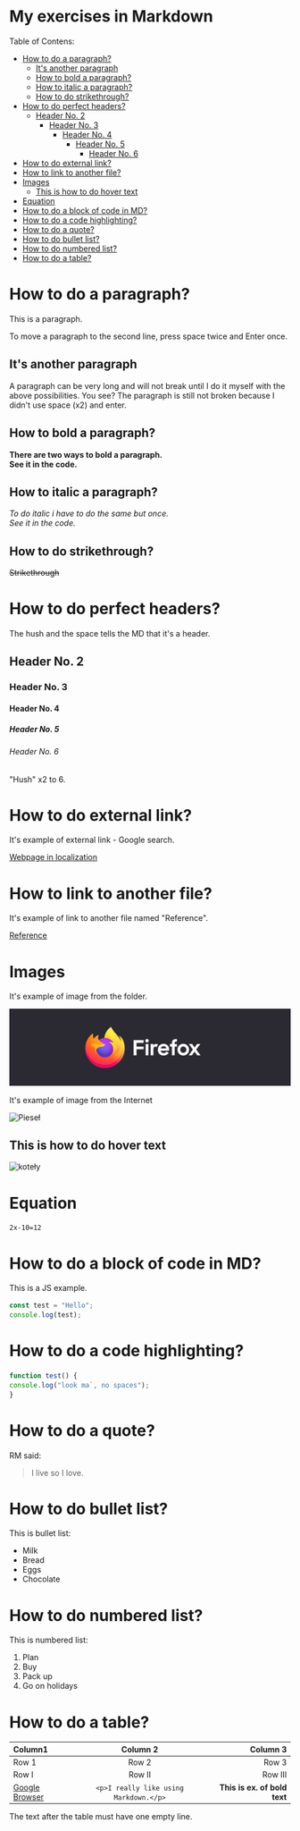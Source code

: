 <!-- Example of title -->
My exercises in Markdown<!-- omit in toc -->
=======================

<!-- Here comes the table of content -->

Table of Contens:

- [How to do a paragraph?](#how-to-do-a-paragraph)
  - [It's another paragraph](#its-another-paragraph)
  - [How to bold a paragraph?](#how-to-bold-a-paragraph)
  - [How to italic a paragraph?](#how-to-italic-a-paragraph)
  - [How to do strikethrough?](#how-to-do-strikethrough)
- [How to do perfect headers?](#how-to-do-perfect-headers)
  - [Header No. 2](#header-no-2)
    - [Header No. 3](#header-no-3)
      - [Header No. 4](#header-no-4)
        - [Header No. 5](#header-no-5)
          - [Header No. 6](#header-no-6)
- [How to do external link?](#how-to-do-external-link)
- [How to link to another file?](#how-to-link-to-another-file)
- [Images](#images)
  - [This is how to do hover text](#this-is-how-to-do-hover-text)
- [Equation](#equation)
- [How to do a block of code in MD?](#how-to-do-a-block-of-code-in-md)
- [How to do a code highlighting?](#how-to-do-a-code-highlighting)
- [How to do a quote?](#how-to-do-a-quote)
- [How to do bullet list?](#how-to-do-bullet-list)
- [How to do numbered list?](#how-to-do-numbered-list)
- [How to do a table?](#how-to-do-a-table)



<!-- Example of paragraph of text with line break -->

# How to do a paragraph?

This is a paragraph.  

To move a paragraph to the second line, press space twice and Enter once. 

<!-- Example of another paragraph -->

## It's another paragraph

A paragraph can be very long and will not break until I do it myself with the above possibilities. You see? The paragraph is still not broken because I didn't use space (x2) and enter.

<!-- Example of bold -->

## How to bold a paragraph?

**There are two ways to bold a paragraph.**  
__See it in the code.__

<!-- Example of italic  -->

## How to italic a paragraph?

*To do italic i have to do the same but once.*  
_See it in the code._

## How to do strikethrough?

~~Strikethrough~~ 

<!-- Example of headers -->

# How to do perfect headers?

 The hush and the space tells the MD that it's a header.  

 ## Header No. 2
 ### Header No. 3
 #### Header No. 4
 ##### Header No. 5
 ###### Header No. 6  
 
"Hush" x2 to 6. 

<!-- Example of external link -->

# How to do external link? 

It's example of external link - Google search.

[Webpage in localization](https://google.com/)

<!-- Example of link to another file -->

# How to link to another file?

It's example of link to another file named "Reference".

[Reference](Reference.md)

<!-- Example of an image -->

# Images

It's example of image from the folder.  

![SVG image from Internet](./images/Firefox.jpg "Firefox logo")  

It's example of image from the Internet

![Pieseł](https://picsum.photos/id/237/200/300 "Pieseł")

<!-- Example of an image with hover text -->

## This is how to do hover text

![koteły](https://upload.wikimedia.org/wikipedia/commons/3/32/Collage_of_Six_Cats-03.JPG "Koteły")

<!-- Example of equation or inline code -->

# Equation

```
2x-10=12
```

<!-- Example of a block of code -->

# How to do a block of code in MD?

This is a JS example.

```javascript
const test = "Hello";
console.log(test);
```

<!-- Example of code highlighting -->

# How to do a code highlighting?

```javascript
function test() {
console.log("look ma`, no spaces");
}
```

<!-- Example of quote -->

# How to do a quote?

RM said:  
> I live so I love.

<!-- Example of bullet list -->

# How to do bullet list?

This is bullet list:  
* Milk  
* Bread  
* Eggs
* Chocolate  

<!-- Example of numbered list -->

# How to do numbered list?

This is numbered list:  
1. Plan
2. Buy
3. Pack up
4. Go on holidays

<!-- Example of table -->

# How to do a table?

| Column1   | Column 2    | Column 3  |
| :-------- | :---------: | --------: |
| Row 1     | Row 2       | Row 3     |
| Row I     | Row II      | Row III   |
| [Google Browser](https://www.google.com/) | ``` <p>I really like using Markdown.</p> ``` | **This is ex. of bold text**

<!-- Paragraph after table -->

The text after the table must have one empty line.
